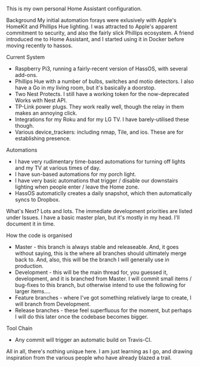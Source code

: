 This is my own personal Home Assistant configuration.

Background 
My initial automation forays were exlusively with Apple's HomeKit and Phillips Hue lighting. I was attracted to Apple's apparent commitment to security, and also the fairly slick Phillips ecosystem. A friend introduced me to Home Assistant, and I started using it in Docker before moving recently to hassos.

Current System
* Raspberry Pi3, running a fairly-recent version of HassOS, with several add-ons.
* Phillips Hue with a number of bulbs, switches and motio detectors. I also have a Go in my living room, but it's basically a doorstop.
* Two Nest Protects. I still have a working token for the now-deprecated Works with Nest API.
* TP-Link power plugs. They work really well, though the relay in them makes an annoying click.
* Integrations for my Roku and for my LG TV. I have barely-utilised these though.
* Various device_trackers: including nmap, Tile, and ios. These are for establishing presence.

Automations
* I have very rudimentary time-based automations for turning off lights and my TV at various times of day.
* I have sun-based automations for my porch light.
* I have very basic automations that trigger / disable our downstairs lighting when people enter / leave the Home zone.
* HassOS automaticlly creates a daily snapshot, which then automatically syncs to Dropbox.

What's Next?
Lots and lots. The immediate development priorities are listed under Issues. I have a basic master plan, but it's mostly in my head. I'll document it in time.

How the code is organised
* Master - this branch is always stable and releaseable. And, it goes without saying, this is the where all branches should ultimately merge back to. And, also, this will be the branch I will generally use in production.
* Development - this will be the main thread for, you guessed it, development, and it is branched from Master. I will commit small items / bug-fixes to this branch, but otherwise intend to use the following for larger items....
* Feature branches - where I've got something relatively large to create, I will branch from Development.
* Release branches - these feel superfluous for the moment, but perhaps I will do this later once the codebase becomes bigger.

Tool Chain
* Any commit will trigger an automatic build on Travis-CI. 

All in all, there's nothing unique here. I am just learning as I go, and drawing inspiration from the various people who have already blazed a trail.
